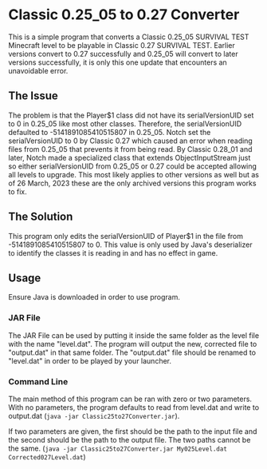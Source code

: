 # Classic 0.25_05 to 0.27 Converter
This is a simple program that converts a Classic 0.25_05 SURVIVAL TEST Minecraft level to be playable in Classic 0.27 SURVIVAL TEST. Earlier versions convert 
to 0.27 successfully and 0.25_05 will convert to later versions successfully, it is only this one update that encounters an unavoidable error. 

## The Issue
The problem is that the Player$1 class did not have its serialVersionUID set to 0 in 0.25_05 like most other classes. Therefore, the serialVersionUID defaulted
to -5141891085410515807 in 0.25_05. Notch set the serialVersionUID to 0 by Classic 0.27 which caused an error when reading files from 0.25_05 that prevents
it from being read. By Classic 0.28_01 and later, Notch made a specialized class that extends ObjectInputStream just so either serialVersionUID from 0.25_05
or 0.27 could be accepted allowing all levels to upgrade. This most likely applies to other versions as well but as of 26 March, 2023 these are the only 
archived versions this program works to fix.

## The Solution
This program only edits the serialVersionUID of Player$1 in the file from -5141891085410515807 to 0. This value is only used by Java's deserializer to 
identify the classes it is reading in and has no effect in game.

## Usage
Ensure Java is downloaded in order to use program.

### JAR File
The JAR File can be used by putting it inside the same folder as the level file with the name "level.dat". The program will output the new, corrected file to "output.dat" in that same folder. The "output.dat" file should be renamed to "level.dat" in order to be played by your launcher.

### Command Line
The main method of this program can be ran with zero or two parameters. With no parameters, the program defaults to read from level.dat and write to 
output.dat (`java -jar Classic25to27Converter.jar`).

If two parameters are given, the first should be the path to the input file and the second should be the path to the output file. The two paths cannot be the same. (`java -jar Classic25to27Converter.jar My025Level.dat Corrected027Level.dat`)
